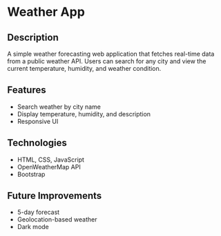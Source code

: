 # Weather App

## Description

A simple weather forecasting web application that fetches real-time data from a public weather API. Users can search for any city and view the current temperature, humidity, and weather condition.

## Features

-   Search weather by city name
-   Display temperature, humidity, and description
-   Responsive UI

## Technologies

-   HTML, CSS, JavaScript
-   OpenWeatherMap API
-   Bootstrap

## Future Improvements

-   5-day forecast
-   Geolocation-based weather
-   Dark mode

